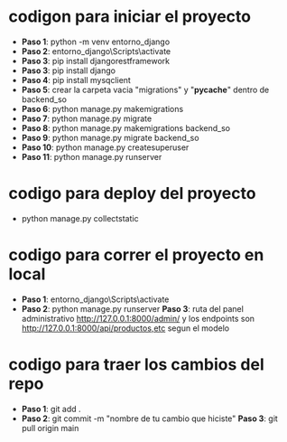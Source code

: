 # codigon para iniciar el proyecto

- **Paso 1**: python -m venv entorno_django
- **Paso 2**: entorno_django\Scripts\activate
- **Paso 3**: pip install djangorestframework
- **Paso 3**: pip install django
- **Paso 4**: pip install mysqclient
- **Paso 5**: crear la carpeta vacia "migrations" y "__pycache__"  dentro de backend_so
- **Paso 6**: python manage.py makemigrations
- **Paso 7**: python manage.py migrate
- **Paso 8**: python manage.py makemigrations backend_so
- **Paso 9**: python manage.py migrate backend_so 
- **Paso 10**: python manage.py createsuperuser
- **Paso 11**: python manage.py runserver

# codigo para deploy del proyecto
- python manage.py collectstatic

# codigo para correr el proyecto en local
- **Paso 1**: entorno_django\Scripts\activate
- **Paso 2**: python manage.py runserver
 **Paso 3**: ruta del panel administrativo  http://127.0.0.1:8000/admin/ y los endpoints son http://127.0.0.1:8000/api/productos,etc segun el modelo


 # codigo para traer los cambios del repo
- **Paso 1**:  git add .
- **Paso 2**: git commit -m "nombre de tu cambio que hiciste"
 **Paso 3**: git pull origin main 






